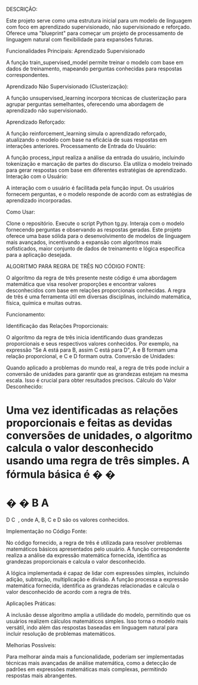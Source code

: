 DESCRIÇÃO:


Este projeto serve como uma estrutura inicial para um modelo de linguagem com foco em aprendizado supervisionado, não supervisionado e reforçado. Oferece uma "blueprint" para começar um projeto de processamento de linguagem natural com flexibilidade para expansões futuras.

Funcionalidades Principais: Aprendizado Supervisionado

A função train_supervised_model permite treinar o modelo com base em dados de treinamento, mapeando perguntas conhecidas para respostas correspondentes.

Aprendizado Não Supervisionado (Clusterização):

A função unsupervised_learning incorpora técnicas de clusterização para agrupar perguntas semelhantes, oferecendo uma abordagem de aprendizado não supervisionado.

Aprendizado Reforçado:

A função reinforcement_learning simula o aprendizado reforçado, atualizando o modelo com base na eficácia de suas respostas em interações anteriores.
Processamento de Entrada do Usuário:

A função process_input realiza a análise da entrada do usuário, incluindo tokenização e marcação de partes do discurso. Ela utiliza o modelo treinado para gerar respostas com base em diferentes estratégias de aprendizado.
Interação com o Usuário:

A interação com o usuário é facilitada pela função input. Os usuários fornecem perguntas, e o modelo responde de acordo com as estratégias de aprendizado incorporadas.

Como Usar:

Clone o repositório.
Execute o script Python tg.py.
Interaja com o modelo fornecendo perguntas e observando as respostas geradas.
Este projeto oferece uma base sólida para o desenvolvimento de modelos de linguagem mais avançados, incentivando a expansão com algoritmos mais sofisticados, maior conjunto de dados de treinamento e lógica específica para a aplicação desejada.


ALGORITMO PARA REGRA DE TRÊS NO CÓDIGO FONTE:


O algoritmo da regra de três presente neste código é uma abordagem matemática que visa resolver proporções e encontrar valores desconhecidos com base em relações proporcionais conhecidas. A regra de três é uma ferramenta útil em diversas disciplinas, incluindo matemática, física, química e muitas outras.

Funcionamento:

Identificação das Relações Proporcionais:

O algoritmo da regra de três inicia identificando duas grandezas proporcionais e seus respectivos valores conhecidos. Por exemplo, na expressão "Se A está para B, assim C está para D", A e B formam uma relação proporcional, e C e D formam outra.
Conversão de Unidades:

Quando aplicado a problemas do mundo real, a regra de três pode incluir a conversão de unidades para garantir que as grandezas estejam na mesma escala. Isso é crucial para obter resultados precisos.
Cálculo do Valor Desconhecido:

Uma vez identificadas as relações proporcionais e feitas as devidas conversões de unidades, o algoritmo calcula o valor desconhecido usando uma regra de três simples. A fórmula básica é 
�
�
=
�
�
B
A
​
 = 
D
C
​
 , onde A, B, C e D são os valores conhecidos.
 
Implementação no Código Fonte:

No código fornecido, a regra de três é utilizada para resolver problemas matemáticos básicos apresentados pelo usuário. A função correspondente realiza a análise da expressão matemática fornecida, identifica as grandezas proporcionais e calcula o valor desconhecido.

A lógica implementada é capaz de lidar com expressões simples, incluindo adição, subtração, multiplicação e divisão. A função processa a expressão matemática fornecida, identifica as grandezas relacionadas e calcula o valor desconhecido de acordo com a regra de três.

Aplicações Práticas:

A inclusão desse algoritmo amplia a utilidade do modelo, permitindo que os usuários realizem cálculos matemáticos simples. Isso torna o modelo mais versátil, indo além das respostas baseadas em linguagem natural para incluir resolução de problemas matemáticos.

Melhorias Possíveis:


Para melhorar ainda mais a funcionalidade, poderiam ser implementadas técnicas mais avançadas de análise matemática, como a detecção de padrões em expressões matemáticas mais complexas, permitindo respostas mais abrangentes.
